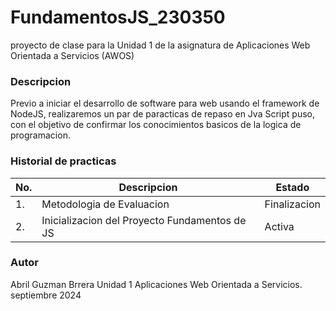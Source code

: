 # FundamentosJS_230350
proyecto de clase para la Unidad 1 de la asignatura de Aplicaciones Web Orientada a Servicios (AWOS)


### Descripcion 
Previo a iniciar el desarrollo de software para web usando el framework de NodeJS, realizaremos un par de paracticas de repaso en Jva Script puso, con el objetivo de confirmar los conocimientos basicos de la logica de programacion.

### Historial de practicas

|No.| Descripcion| Estado
|---|---|---|
|1.| Metodologia de Evaluacion| Finalizacion |
|2.| Inicializacion del Proyecto Fundamentos de JS| Activa|

### Autor 
Abril Guzman Brrera
Unidad 1
Aplicaciones Web Orientada a Servicios.
septiembre 2024 
